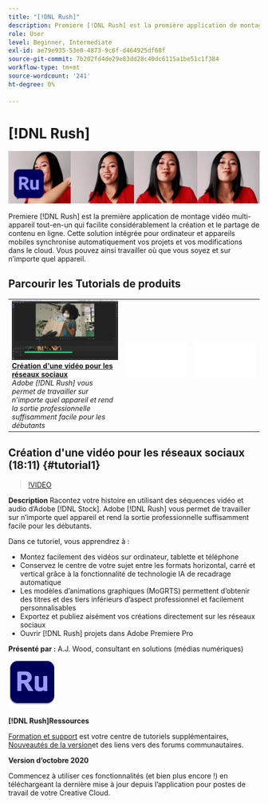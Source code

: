```yaml
---
title: "[!DNL Rush]"
description: Premiere [!DNL Rush] est la première application de montage vidéo multiappareil tout-en-un qui facilite considérablement la création et le partage de contenu en ligne
role: User
level: Beginner, Intermediate
exl-id: ae79e935-53e0-4873-9c6f-d464925df68f
source-git-commit: 7b202fd4de29e83dd28c40dc6115a1be51c1f384
workflow-type: tm+mt
source-wordcount: '241'
ht-degree: 0%

---
```


# [!DNL Rush]

![Image de héros du tutoriel](../assets/Rush.jpg)

Premiere [!DNL Rush] est la première application de montage vidéo multi-appareil tout-en-un qui facilite considérablement la création et le partage de contenu en ligne. Cette solution intégrée pour ordinateur et appareils mobiles synchronise automatiquement vos projets et vos modifications dans le cloud. Vous pouvez ainsi travailler où que vous soyez et sur n’importe quel appareil.

## Parcourir les Tutorials de produits

<table style="table-layout:fixed">
<tr>
 <td>
   <a href="rush.md#tutorial1">
      <img alt="Création d&apos;une vidéo pour les réseaux sociaux" src="../assets/rush_socialMediaAd_wood_thumbnail.jpg" />
   </a>
    <div>
   <a href="rush.md#tutorial1"><strong>Création d'une vidéo pour les réseaux sociaux</strong></a>
    </div>
    <em>Adobe [!DNL Rush] vous permet de travailler sur n’importe quel appareil et rend la sortie professionnelle suffisamment facile pour les débutants</em>
    <br>
  </td>
  <td>
    <img alt="Espaceur" src="../assets/Whitespacer.png" />
    <div>
    <br>
  </td>
  <td>
    <img alt="Espaceur" src="../assets/Whitespacer.png" />
    <div>
    <br>
  </td>
</tr>
</table>

## Création d&#39;une vidéo pour les réseaux sociaux (18:11) {#tutorial1}

>[!VIDEO](https://video.tv.adobe.com/v/326900?hidetitle=true)

**Description**
Racontez votre histoire en utilisant des séquences vidéo et audio d’Adobe [!DNL Stock]. Adobe [!DNL Rush] vous permet de travailler sur n’importe quel appareil et rend la sortie professionnelle suffisamment facile pour les débutants.

Dans ce tutoriel, vous apprendrez à :
* Montez facilement des vidéos sur ordinateur, tablette et téléphone
* Conservez le centre de votre sujet entre les formats horizontal, carré et vertical grâce à la fonctionnalité de technologie IA de recadrage automatique
* Les modèles d’animations graphiques (MoGRTS) permettent d’obtenir des titres et des tiers inférieurs d’aspect professionnel et facilement personnalisables
* Exportez et publiez aisément vos créations directement sur les réseaux sociaux
* Ouvrir [!DNL Rush] projets dans Adobe Premiere Pro

**Présenté par :**
A.J. Wood, consultant en solutions (médias numériques)

![Logo Rush](../assets/ru_appicon_96.png)

**[!DNL Rush]Ressources**

[Formation et support](https://helpx.adobe.com/support/premiere-rush.html) est votre centre de tutoriels supplémentaires, [Nouveautés de la version](https://helpx.adobe.com/premiere-rush/user-guide.html/premiere-rush/help/whats-new.ug.html)et des liens vers des forums communautaires.

**Version d’octobre 2020**

Commencez à utiliser ces fonctionnalités (et bien plus encore !) en téléchargeant la dernière mise à jour depuis l’application pour postes de travail de votre Creative Cloud.
